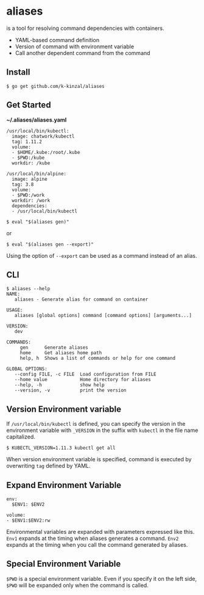 # aliases

 is a tool for resolving command dependencies with containers.

* YAML-based command definition
* Version of command with environment variable
* Call another dependent command from the command

## Install

```
$ go get github.com/k-kinzal/aliases
```

## Get Started

**~/.aliases/aliases.yaml**

```
/usr/local/bin/kubectl:
  image: chatwork/kubectl
  tag: 1.11.2
  volume:
  - $HOME/.kube:/root/.kube
  - $PWD:/kube
  workdir: /kube

/usr/local/bin/alpine:
  image: alpine
  tag: 3.8
  volume:
  - $PWD:/work
  workdir: /work
  dependencies:
  - /usr/local/bin/kubectl
```

```
$ eval "$(aliases gen)"
```

or 

```
$ eval "$(aliases gen --export)"
```


Using the option of `--export` can be used as a command instead of an alias.

## CLI

```
$ aliases --help
NAME:
   aliases - Generate alias for command on container

USAGE:
   aliases [global options] command [command options] [arguments...]

VERSION:
   dev

COMMANDS:
     gen      Generate aliases
     home     Get aliases home path
     help, h  Shows a list of commands or help for one command

GLOBAL OPTIONS:
   --config FILE, -c FILE  Load configuration from FILE
   --home value            Home directory for aliases
   --help, -h              show help
   --version, -v           print the version
```

## Version Environment variable

If `/usr/local/bin/kubectl` is defined, you can specify the version in the environment variable with `_VERSION` in the suffix with `kubectl` in the file name capitalized.

```
$ KUBECTL_VERSION=1.11.3 kubectl get all
```

When version environment variable is specified, command is executed by overwriting `tag` defined by YAML.


## Expand Environment Variable

```
env:
  $ENV1: $ENV2
```

```
volume:
- $ENV1:$ENV2:rw
```


Environmental variables are expanded with parameters expressed like this.
`Env1` expands at the timing when aliases generates a command.
`Env2` expands at the timing when you call the command generated by aliases.

## Special Environment Variable

`$PWD` is a special environment variable.
Even if you specify it on the left side, `$PWD` will be expanded only when the command is called.
